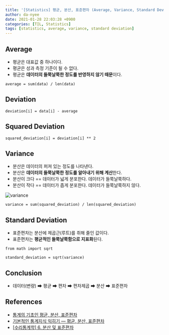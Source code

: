 ```yaml
---
title: '[Statistics] 평균, 분산, 표준편차 (Average, Variance, Standard Deviation)'
author: da-nyee
date: 2021-01-28 22:03:28 +0900
categories: [TIL, Statistics]
tags: [statistics, average, variance, standard deviation]
---
```


## Average

- 평균은 대표값 중 하나이다.
- 평균은 성과 측정 기준이 될 수 없다.
- 평균은 <b>데이터의 들쭉날쭉한 정도를 반영하지 않기 때문</b>이다.

```
average = sum(data) / len(data)
```

## Deviation

```
deviation[i] = data[i] - average
```

## Squared Deviation

```
squared_deviation[i] = deviation[i] ** 2
```

## Variance

- 분산은 데이터의 퍼져 있는 정도를 나타낸다.
- 분산은 <b>데이터의 들쭉날쭉한 정도를 알아내기 위해 계산</b>한다.
- 분산이 크다 == 데이터가 넓게 분포한다. 데이터가 들쭉날쭉하다.
- 분산이 작다 == 데이터가 좁게 분포한다. 데이터가 들쭉날쭉하지 않다.

![variance](https://user-images.githubusercontent.com/50176238/106118006-f8144a00-6196-11eb-9656-ee280117a90f.PNG)

```
variance = sum(squared_deviation) / len(squared_deviation)
```

## Standard Deviation

- 표준편차는 분산에 제곱근(루트)를 취해 줄인 값이다.
- 표준편차는 <b>평균적인 들쭉날쭉함으로 지표화</b>된다.

```
from math import sqrt

standard_deviation = sqrt(variance)
```

## Conclusion

- 데이터(변량) ➡ 평균 ➡ 편차 ➡ 편차제곱 ➡ 분산 ➡ 표준편차

## References

- [통계의 기초인 평균, 분산, 표준편차](https://learnx.tistory.com/entry/%ED%86%B5%EA%B3%84%EC%9D%98-%EA%B8%B0%EC%B4%88%EC%9D%B8-%ED%8F%89%EA%B7%A0-%EB%B6%84%EC%82%B0-%ED%91%9C%EC%A4%80%ED%8E%B8%EC%B0%A8)
- [기본적인 통계지식 익히기 — 평균, 분산, 표준편차](https://nion9.medium.com/%EA%B8%B0%EB%B3%B8%EC%A0%81%EC%9D%B8-%ED%86%B5%EA%B3%84%EC%A7%80%EC%8B%9D-%EC%9D%B5%ED%9E%88%EA%B8%B0-%ED%8F%89%EA%B7%A0-%EB%B6%84%EC%82%B0-%ED%91%9C%EC%A4%80%ED%8E%B8%EC%B0%A8-9f840d10ec8)
- [[수리통계학] 6. 분산 및 표준편차](https://analysisbugs.tistory.com/7)